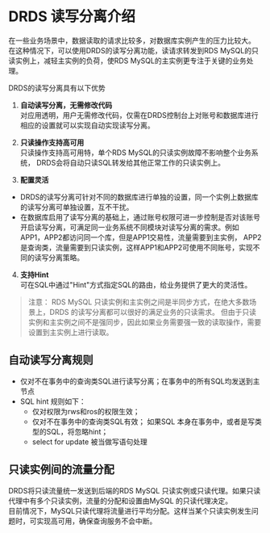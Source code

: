 #  DRDS 读写分离介绍
在一些业务场景中，数据读取的请求比较多，对数据库实例产生的压力比较大。 在这种情况下，可以使用DRDS的读写分离功能，读请求转发到RDS MySQL的只读实例上，减轻主实例的负荷，使RDS MySQL的主实例更专注于关键的业务处理。

DRDS的读写分离具有以下优势
1. **自动读写分离，无需修改代码** <br>
对应用透明，用户无需修改代码，仅需在DRDS控制台上对账号和数据库进行相应的设置就可以实现自动实现读写分离。

2. **只读操作支持高可用** <br>
只读操作支持高可用特，单个RDS MySQL的只读实例故障不影响整个业务系统， DRDS会将自动只读SQL转发给其他正常工作的只读实例上。

3. **配置灵活**<br>
- DRDS的读写分离可针对不同的数据库进行单独的设置，同一个实例上数据库的读写分离可单独设置，互不干扰。
- 在数据库启用了读写分离的基础上，通过账号权限可进一步控制是否对该账号开启读写分离，可满足同一业务系统不同模块对读写分离的需求。例如APP1，APP2都访问同一个库，但是APP1交易性，流量需要到主实例， APP2是查询类，流量需要到只读实例，这样APP1和APP2可使用不同账号，实现不同的读写分离策略。

4. **支持Hint**<br>
可在SQL中通过"Hint"方式指定SQL的路由，给业务提供了更大的灵活性。

>注意：
RDS MySQL 只读实例和主实例之间是半同步方式，在绝大多数场景上，DRDS 的读写分离都可以很好的满足业务的只读需求。 但由于只读实例和主实例之间不是强同步，因此如果业务需要强一致的读取操作，需要设置到主实例上进行读取。

## 自动读写分离规则
- 仅对不在事务中的查询类SQL进行读写分离；在事务中的所有SQL均发送到主节点
- SQL hint 规则如下： 
  - 仅对权限为rws和ros的权限生效；
  - 仅对不在事务中的查询类SQL有效； 如果SQL 本身在事务中，或者是写类型的SQL，将忽略hint；
  - select for update 被当做写语句处理
  
## 只读实例间的流量分配
DRDS将只读流量统一发送到后端的RDS MySQL 只读实例或只读代理。如果只读代理中有多个只读实例，流量的分配和设置由MySQL 的只读代理决定。<br>
目前情况下，MySQL只读代理将流量进行平均分配。这样当某个只读实例发生问题时，可实现高可用，确保查询服务不会中断。

